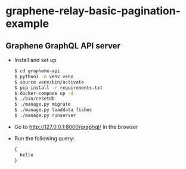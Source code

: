 # graphene-relay-basic-pagination-example

## Graphene GraphQL API server

- Install and set up
    ``` sh
    $ cd graphene-api
    $ python3 -m venv venv
    $ source venv/bin/activate
    $ pip install -r requirements.txt
    $ docker-compose up -d
    $ ./bin/resetdb
    $ ./manage.py migrate
    $ ./manage.py loaddata fishes
    $ ./manage.py runserver
    ```

- Go to http://127.0.0.1:8000/graphql/ in the browser

- Run the following query:
    ``` graphql
    {
      hello
    }
    ```
